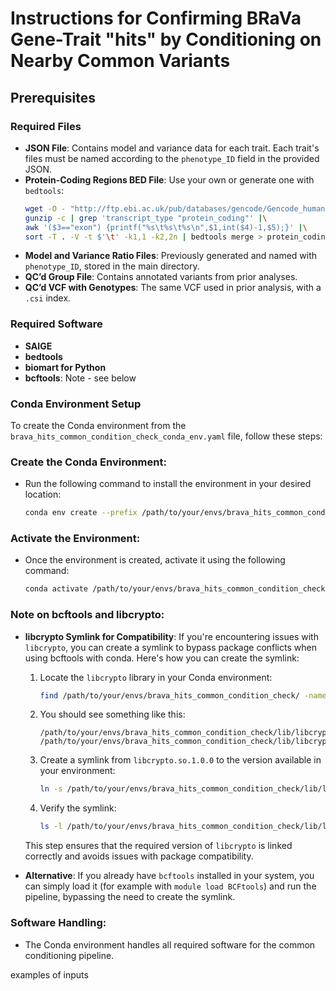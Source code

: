 # Instructions for Confirming BRaVa Gene-Trait "hits" by Conditioning on Nearby Common Variants 

## Prerequisites

### Required Files
- **JSON File**: Contains model and variance data for each trait. Each trait's files must be named according to the `phenotype_ID` field in the provided JSON.
- **Protein-Coding Regions BED File**: Use your own or generate one with `bedtools`:
  ```sh
  wget -O - "http://ftp.ebi.ac.uk/pub/databases/gencode/Gencode_human/release_47/gencode.v47.annotation.gtf.gz" |\
  gunzip -c | grep 'transcript_type "protein_coding"' |\
  awk '($3=="exon") {printf("%s\t%s\t%s\n",$1,int($4)-1,$5);}' |\
  sort -T . -V -t $'\t' -k1,1 -k2,2n | bedtools merge > protein_coding_regions_hg38_no_padding_no_UTR_v47.bed
  ```
- **Model and Variance Ratio Files**: Previously generated and named with `phenotype_ID`, stored in the main directory.
- **QC’d Group File**: Contains annotated variants from prior analyses.
- **QC’d VCF with Genotypes**: The same VCF used in prior analysis, with a `.csi` index.

### Required Software
- **SAIGE**
- **bedtools**
- **biomart for Python**
- **bcftools**: Note - see below

### Conda Environment Setup

To create the Conda environment from the `brava_hits_common_condition_check_conda_env.yaml` file, follow these steps:

### **Create the Conda Environment:**
   - Run the following command to install the environment in your desired location:
     ```bash
     conda env create --prefix /path/to/your/envs/brava_hits_common_condition_check -f brava_hits_common_condition_check_conda_env.yaml
     ```

### **Activate the Environment:**
   - Once the environment is created, activate it using the following command:
     ```bash
     conda activate /path/to/your/envs/brava_hits_common_condition_check
     ```

### **Note on bcftools and libcrypto:**
  
- **libcrypto Symlink for Compatibility**: If you're encountering issues with `libcrypto`, you can create a symlink to bypass package conflicts when using bcftools with conda. Here's how you can create the symlink:

  1. Locate the `libcrypto` library in your Conda environment:
     ```bash
     find /path/to/your/envs/brava_hits_common_condition_check/ -name "*libcrypto*"
     ```
  2. You should see something like this:
     ```
     /path/to/your/envs/brava_hits_common_condition_check/lib/libcrypto.so
     /path/to/your/envs/brava_hits_common_condition_check/lib/libcrypto.so.3
     ```
  3. Create a symlink from `libcrypto.so.1.0.0` to the version available in your environment:
     ```bash
     ln -s /path/to/your/envs/brava_hits_common_condition_check/lib/libcrypto.so.3 /path/to/your/envs/brava_hits_common_condition_check/lib/libcrypto.so.1.0.0
     ```
  4. Verify the symlink:
     ```bash
     ls -l /path/to/your/envs/brava_hits_common_condition_check/lib/libcrypto.so.1.0.0
     ```

  This step ensures that the required version of `libcrypto` is linked correctly and avoids issues with package compatibility.

- **Alternative**: If you already have `bcftools` installed in your system, you can simply load it (for example with `module load BCFtools`) and run the pipeline, bypassing the need to create the symlink.

### **Software Handling:**
   - The Conda environment handles all required software for the common conditioning pipeline.


   examples of inputs